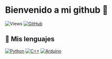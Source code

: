# Bienvenido a mi github 👋

![Views](https://komarev.com/ghpvc/?username=susisip&style=flat&color=blueviolet)
[![GitHub](https://img.shields.io/github/followers/susisip?label=follow&style=social)](https://github.com/susisip)

## 📜 Mis lenguajes

[![Python](https://img.shields.io/badge/python-3a3a3a?style=for-the-badge&logo=python&logoColor=blue)](https://github.com/susisip)
[![C++](https://img.shields.io/badge/c++-3a3a3a?style=for-the-badge&logo=cplusplus&logoColor=blue)](https://github.com/susisip)
[![Arduino](https://img.shields.io/badge/Arduino-3a3a3a?style=for-the-badge&logo=Arduino&logoColor=cyan)](https://github.com/susisip)
